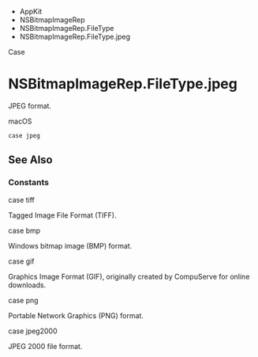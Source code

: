 

- AppKit
- NSBitmapImageRep
- NSBitmapImageRep.FileType
-  NSBitmapImageRep.FileType.jpeg 

Case

# NSBitmapImageRep.FileType.jpeg

JPEG format.

macOS

``` source
case jpeg
```

## See Also

### Constants

case tiff

Tagged Image File Format (TIFF).

case bmp

Windows bitmap image (BMP) format.

case gif

Graphics Image Format (GIF), originally created by CompuServe for online downloads.

case png

Portable Network Graphics (PNG) format.

case jpeg2000

JPEG 2000 file format.

